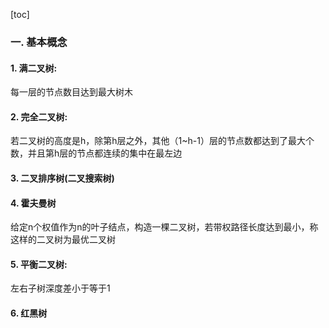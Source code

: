 [toc]

### 一. 基本概念

#### 1. 满二叉树:

每一层的节点数目达到最大树木

#### 2. 完全二叉树: 

若二叉树的高度是h，除第h层之外，其他（1~h-1）层的节点数都达到了最大个数，并且第h层的节点都连续的集中在最左边

#### 3. 二叉排序树(二叉搜索树)

#### 4. 霍夫曼树

给定n个权值作为n的叶子结点，构造一棵二叉树，若带权路径长度达到最小，称这样的二叉树为最优二叉树

#### 5. 平衡二叉树:

左右子树深度差小于等于1

#### 6. 红黑树